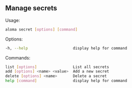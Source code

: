 ## Manage secrets

Usage: 
```bash
aloma secret [options] [command]
```

Options:
```bash
-h, --help                    display help for command
```

Commands:
```bash
list [options]                List all secrets
add [options] <name> <value>  Add a new secret
delete [options] <name>       Delete a secret
help [command]                display help for command
```
